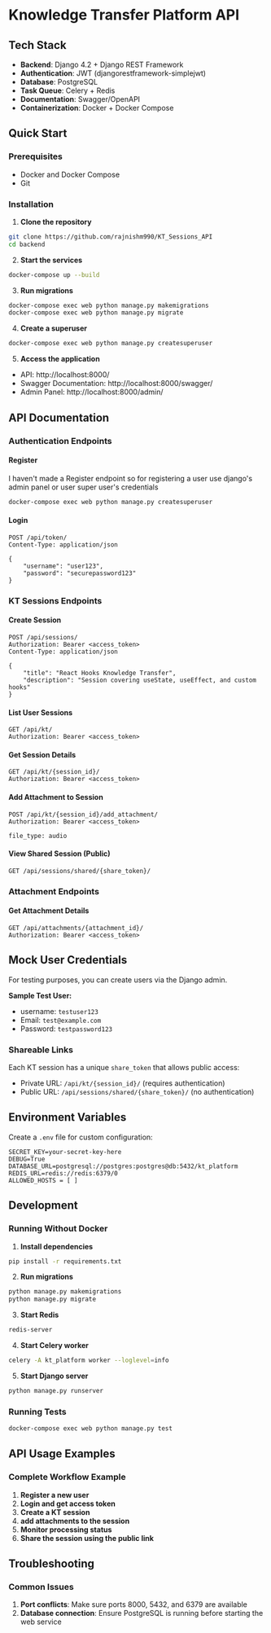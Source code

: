 # Knowledge Transfer Platform API

## Tech Stack

- **Backend**: Django 4.2 + Django REST Framework
- **Authentication**: JWT (djangorestframework-simplejwt)
- **Database**: PostgreSQL
- **Task Queue**: Celery + Redis
- **Documentation**: Swagger/OpenAPI
- **Containerization**: Docker + Docker Compose

## Quick Start

### Prerequisites

- Docker and Docker Compose
- Git

### Installation

1. **Clone the repository**
```bash
git clone https://github.com/rajnishm990/KT_Sessions_API
cd backend
```

2. **Start the services**
```bash
docker-compose up --build
```

3. **Run migrations**
```bash
docker-compose exec web python manage.py makemigrations
docker-compose exec web python manage.py migrate
```

4. **Create a superuser**
```bash
docker-compose exec web python manage.py createsuperuser
```

5. **Access the application**
- API: http://localhost:8000/
- Swagger Documentation: http://localhost:8000/swagger/
- Admin Panel: http://localhost:8000/admin/

## API Documentation

### Authentication Endpoints

#### Register 
I haven't made a Register endpoint so for registering a user use django's admin panel or user super user's credentials

```bash
docker-compose exec web python manage.py createsuperuser
```

#### Login
```http
POST /api/token/
Content-Type: application/json

{
    "username": "user123",
    "password": "securepassword123"
}
```

### KT Sessions Endpoints

#### Create Session
```http
POST /api/sessions/
Authorization: Bearer <access_token>
Content-Type: application/json

{
    "title": "React Hooks Knowledge Transfer",
    "description": "Session covering useState, useEffect, and custom hooks"
}
```

#### List User Sessions
```http
GET /api/kt/
Authorization: Bearer <access_token>
```

#### Get Session Details
```http
GET /api/kt/{session_id}/
Authorization: Bearer <access_token>
```

#### Add Attachment to Session
```http
POST /api/kt/{session_id}/add_attachment/
Authorization: Bearer <access_token>

file_type: audio
```

#### View Shared Session (Public)
```http
GET /api/sessions/shared/{share_token}/
```

### Attachment Endpoints

#### Get Attachment Details
```http
GET /api/attachments/{attachment_id}/
Authorization: Bearer <access_token>
```


## Mock User Credentials

For testing purposes, you can create users via  the Django admin.

**Sample Test User:**
- username: `testuser123`
- Email: `test@example.com`
- Password: `testpassword123`


### Shareable Links

Each KT session has a unique `share_token` that allows public access:
- Private URL: `/api/kt/{session_id}/` (requires authentication)
- Public URL: `/api/sessions/shared/{share_token}/` (no authentication)


## Environment Variables

Create a `.env` file for custom configuration:

```env
SECRET_KEY=your-secret-key-here
DEBUG=True
DATABASE_URL=postgresql://postgres:postgres@db:5432/kt_platform
REDIS_URL=redis://redis:6379/0
ALLOWED_HOSTS = [ ]
```

## Development

### Running Without Docker

1. **Install dependencies**
```bash
pip install -r requirements.txt
```

2. **Run migrations**
```bash
python manage.py makemigrations
python manage.py migrate
```

3. **Start Redis**
```bash
redis-server
```

4. **Start Celery worker**
```bash
celery -A kt_platform worker --loglevel=info
```

5. **Start Django server**
```bash
python manage.py runserver
```

### Running Tests

```bash
docker-compose exec web python manage.py test
```

## API Usage Examples

### Complete Workflow Example

1. **Register a new user**
2. **Login and get access token**
3. **Create a KT session**
4. **add attachments to the session**
5. **Monitor processing status**
6. **Share the session using the public link**



## Troubleshooting

### Common Issues

1. **Port conflicts**: Make sure ports 8000, 5432, and 6379 are available
2. **Database connection**: Ensure PostgreSQL is running before starting the web service

